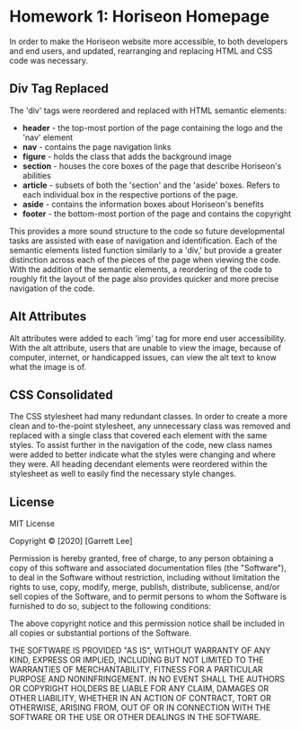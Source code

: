# Homework 1: Horiseon Homepage

In order to make the Horiseon website more accessible, to both developers and end users, and updated, rearranging and replacing HTML and CSS code was necessary.

## Div Tag Replaced

The 'div' tags were reordered and replaced with HTML semantic elements: 
  - **header** - the top-most portion of the page containing the logo and the 'nav' element
  - **nav** - contains the page navigation links
  - **figure** - holds the class that adds the background image
  - **section** - houses the core boxes of the page that describe Horiseon's abilities
  - **article** - subsets of both the 'section' and the 'aside' boxes. Refers to each individual box in the respective portions of the page. 
  - **aside** - contains the information boxes about Horiseon's benefits
  - **footer** - the bottom-most portion of the page and contains the copyright
 
This provides a more sound structure to the code so future developmental tasks are assisted with ease of navigation and identification. Each of the semantic elements listed function similarly to a 'div,' but provide a greater distinction across each of the pieces of the page when viewing the code. With the addition of the semantic elements, a reordering of the code to roughly fit the layout of the page also provides quicker and more precise navigation of the code.

## Alt Attributes
Alt attributes were added to each 'img' tag for more end user accessibility. With the alt attribute, users that are unable to view the image, because of computer, internet, or handicapped issues, can view the alt text to know what the image is of.

## CSS Consolidated
The CSS stylesheet had many redundant classes. In order to create a more clean and to-the-point stylesheet, any unnecessary class was removed and replaced with a single class that covered each element with the same styles. To assist further in the navigation of the code, new class names were added to better indicate what the styles were changing and where they were. All heading decendant elements were reordered within the stylesheet as well to easily find the necessary style changes.

## License
MIT License

Copyright © [2020] [Garrett Lee]

Permission is hereby granted, free of charge, to any person obtaining a copy
of this software and associated documentation files (the "Software"), to deal
in the Software without restriction, including without limitation the rights
to use, copy, modify, merge, publish, distribute, sublicense, and/or sell
copies of the Software, and to permit persons to whom the Software is
furnished to do so, subject to the following conditions:

The above copyright notice and this permission notice shall be included in all
copies or substantial portions of the Software.

THE SOFTWARE IS PROVIDED "AS IS", WITHOUT WARRANTY OF ANY KIND, EXPRESS OR
IMPLIED, INCLUDING BUT NOT LIMITED TO THE WARRANTIES OF MERCHANTABILITY,
FITNESS FOR A PARTICULAR PURPOSE AND NONINFRINGEMENT. IN NO EVENT SHALL THE
AUTHORS OR COPYRIGHT HOLDERS BE LIABLE FOR ANY CLAIM, DAMAGES OR OTHER
LIABILITY, WHETHER IN AN ACTION OF CONTRACT, TORT OR OTHERWISE, ARISING FROM,
OUT OF OR IN CONNECTION WITH THE SOFTWARE OR THE USE OR OTHER DEALINGS IN THE
SOFTWARE.
